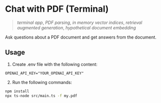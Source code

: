 # Chat with PDF (Terminal)

> _terminal app_, _PDF parsing_, _in memory vector indices_, _retrieval augmented generation_, _hypothetical document embedding_

Ask questions about a PDF document and get answers from the document.

## Usage

1. Create .env file with the following content:

```
OPENAI_API_KEY="YOUR_OPENAI_API_KEY"
```

2. Run the following commands:

```sh
npm install
npx ts-node src/main.ts -f my.pdf
```
